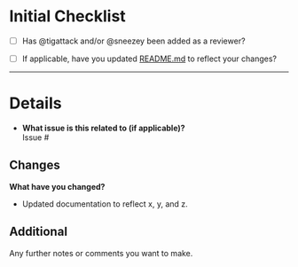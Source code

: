 # Initial Checklist
- [ ] Has @tigattack and/or @sneezey been added as a reviewer?
<!--
Note: This can be done by typing `/assign @user`.
-->
- [ ] If applicable, have you updated [README.md](https://gitlab.com/homelab-mods/LabBot/-/blob/develop/README.md) to reflect your changes?

---

<!--
FILL OUT THE BELOW SECTIONS AS APPROPRIATE
-->

# Details
* **What issue is this related to (if applicable)?**  
Issue #

## Changes
**What have you changed?**
* Updated documentation to reflect x, y, and z.

## Additional
Any further notes or comments you want to make.
